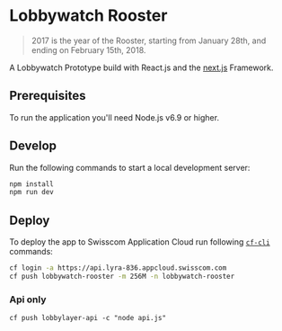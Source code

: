 # Lobbywatch Rooster

> 2017 is the year of the Rooster, starting from January 28th, and ending on February 15th, 2018.

A Lobbywatch Prototype build with React.js and the [next.js](https://github.com/zeit/next.js/) Framework.

## Prerequisites

To run the application you'll need Node.js v6.9 or higher.

## Develop

Run the following commands to start a local development server:

```bash
npm install
npm run dev
```

## Deploy

To deploy the app to Swisscom Application Cloud run following [`cf-cli`](https://docs.developer.swisscom.com/cf-cli/install-go-cli.html) commands:

```bash
cf login -a https://api.lyra-836.appcloud.swisscom.com
cf push lobbywatch-rooster -m 256M -n lobbywatch-rooster
```

### Api only

```
cf push lobbylayer-api -c "node api.js"
```